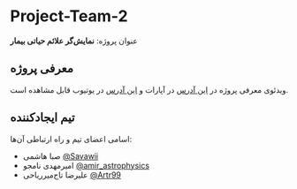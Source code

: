 # Project-Team-2
عنوان پروژه: **نمایش‌گر علائم حیاتی بیمار**

## معرفی پروژه
ویدئوی معرفی پروژه در
[این آدرس](https://www.aparat.com/v/plL4a)
در آپارات و
[این آدرس](https://www.youtube.com/watch?v=_Dtvhob6qiM)
در یوتیوب
قابل مشاهده است.

## تیم ایجادکننده
اسامی اعضای تیم و راه ارتباطی آن‌ها:
  - صبا هاشمی [@Savawii](https://t.me/Savawii)
  - امیرمهدی نامجو [@amir_astrophysics](https://t.me/amir_astrophysics)
  - علیرضا تاج‌میرریاحی [@Artr99](https://t.me/Artr99)
